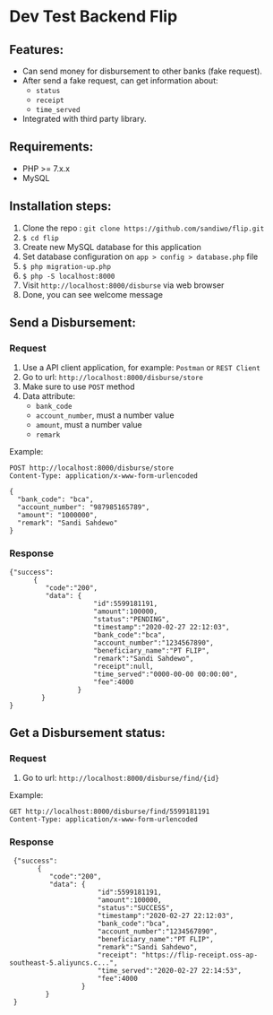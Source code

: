 # Dev Test Backend Flip

## Features:
- Can send money for disbursement to other banks (fake request).
- After send a fake request, can get information about:
  - `status`
  - `receipt`
  - `time_served` 
- Integrated with third party library.

## Requirements:
- PHP >= 7.x.x
- MySQL

## Installation steps:
1. Clone the repo : `git clone https://github.com/sandiwo/flip.git`
2. `$ cd flip`
3. Create new MySQL database for this application
4. Set database configuration on `app > config > database.php` file
5. `$ php migration-up.php`
6. `$ php -S localhost:8000`
7. Visit `http://localhost:8000/disburse` via web browser
8. Done, you can see welcome message

## Send a Disbursement:

### Request
1. Use a API client application, for example: `Postman` or `REST Client`
2. Go to url: `http://localhost:8000/disburse/store`
3. Make sure to use `POST` method
4. Data attribute:
   - `bank_code`
   - `account_number`, must a number value
   - `amount`, must a number value
   - `remark`
 
Example:
```http
POST http://localhost:8000/disburse/store
Content-Type: application/x-www-form-urlencoded
 
{
  "bank_code": "bca",
  "account_number": "987985165789",
  "amount": "1000000",
  "remark": "Sandi Sahdewo"
}
```
 ### Response
 ```
 {"success":
       {
          "code":"200",
          "data": {
                      "id":5599181191,
                      "amount":100000,
                      "status":"PENDING",
                      "timestamp":"2020-02-27 22:12:03",
                      "bank_code":"bca",
                      "account_number":"1234567890",
                      "beneficiary_name":"PT FLIP",
                      "remark":"Sandi Sahdewo",
                      "receipt":null,
                      "time_served":"0000-00-00 00:00:00",
                      "fee":4000
                  }
         }
 }
```

## Get a Disbursement status:

### Request
1. Go to url: `http://localhost:8000/disburse/find/{id}`

Example:
```http
GET http://localhost:8000/disburse/find/5599181191
Content-Type: application/x-www-form-urlencoded
```

### Response
```
 {"success":
       {
          "code":"200",
          "data": {
                      "id":5599181191,
                      "amount":100000,
                      "status":"SUCCESS",
                      "timestamp":"2020-02-27 22:12:03",
                      "bank_code":"bca",
                      "account_number":"1234567890",
                      "beneficiary_name":"PT FLIP",
                      "remark":"Sandi Sahdewo",
                      "receipt": "https://flip-receipt.oss-ap-southeast-5.aliyuncs.c...",
                      "time_served":"2020-02-27 22:14:53",
                      "fee":4000
                  }
         }
 }
```
